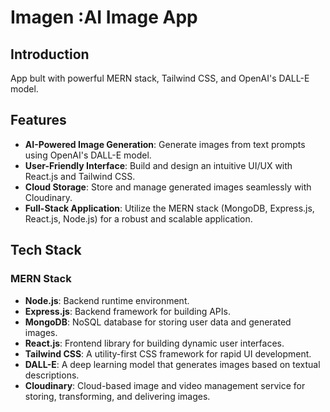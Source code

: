 # Imagen :AI Image App

## Introduction

App bult with powerful MERN stack, Tailwind CSS, and OpenAI's DALL-E model.

## Features

- **AI-Powered Image Generation**: Generate images from text prompts using OpenAI's DALL-E model.
- **User-Friendly Interface**: Build and design an intuitive UI/UX with React.js and Tailwind CSS.
- **Cloud Storage**: Store and manage generated images seamlessly with Cloudinary.
- **Full-Stack Application**: Utilize the MERN stack (MongoDB, Express.js, React.js, Node.js) for a robust and scalable application.

## Tech Stack

### MERN Stack
- **Node.js**: Backend runtime environment.
- **Express.js**: Backend framework for building APIs.
- **MongoDB**: NoSQL database for storing user data and generated images.
- **React.js**: Frontend library for building dynamic user interfaces.
- **Tailwind CSS**: A utility-first CSS framework for rapid UI development.
- **DALL-E**: A deep learning model that generates images based on textual descriptions.
- **Cloudinary**: Cloud-based image and video management service for storing, transforming, and delivering images.


